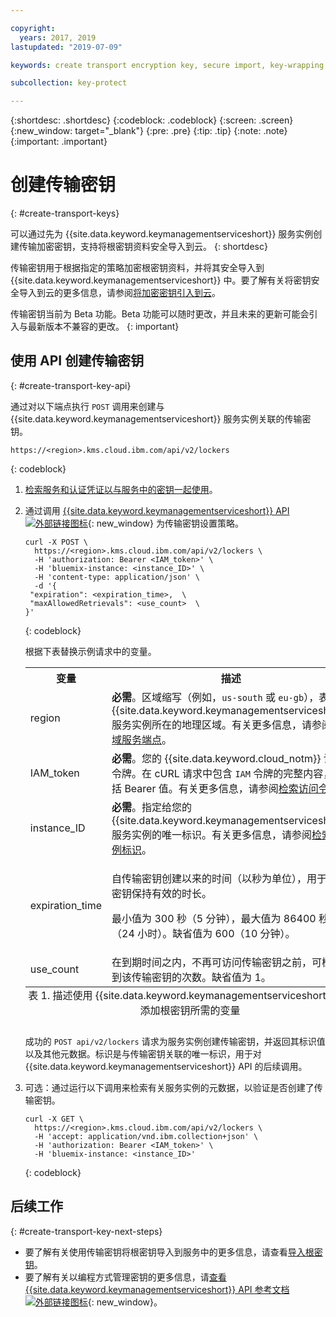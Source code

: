 ```yaml
---

copyright:
  years: 2017, 2019
lastupdated: "2019-07-09"

keywords: create transport encryption key, secure import, key-wrapping key, transport key API examples

subcollection: key-protect

---
```


{:shortdesc: .shortdesc}
{:codeblock: .codeblock}
{:screen: .screen}
{:new_window: target="_blank"}
{:pre: .pre}
{:tip: .tip}
{:note: .note}
{:important: .important}

# 创建传输密钥
{: #create-transport-keys}

可以通过先为 {{site.data.keyword.keymanagementserviceshort}} 服务实例创建传输加密密钥，支持将根密钥资料安全导入到云。
{: shortdesc}

传输密钥用于根据指定的策略加密根密钥资料，并将其安全导入到 {{site.data.keyword.keymanagementserviceshort}} 中。要了解有关将密钥安全导入到云的更多信息，请参阅[将加密密钥引入到云](/docs/services/key-protect/concepts?topic=key-protect-importing-keys)。

传输密钥当前为 Beta 功能。Beta 功能可以随时更改，并且未来的更新可能会引入与最新版本不兼容的更改。
{: important}

## 使用 API 创建传输密钥
{: #create-transport-key-api}

通过对以下端点执行 `POST` 调用来创建与 {{site.data.keyword.keymanagementserviceshort}} 服务实例关联的传输密钥。

```
https://<region>.kms.cloud.ibm.com/api/v2/lockers
```
{: codeblock}

1. [检索服务和认证凭证以与服务中的密钥一起使用](/docs/services/key-protect?topic=key-protect-set-up-api)。

2. 通过调用 [{{site.data.keyword.keymanagementserviceshort}} API ![外部链接图标](../../icons/launch-glyph.svg "外部链接图标")](https://{DomainName}/apidocs/key-protect){: new_window} 为传输密钥设置策略。

    ```cURL
    curl -X POST \
      https://<region>.kms.cloud.ibm.com/api/v2/lockers \
      -H 'authorization: Bearer <IAM_token>' \
      -H 'bluemix-instance: <instance_ID>' \
      -H 'content-type: application/json' \
      -d '{
     "expiration": <expiration_time>,  \
     "maxAllowedRetrievals": <use_count>  \
    }'
    ```
    {: codeblock}

    根据下表替换示例请求中的变量。

      <table>
        <tr>
          <th>变量</th>
          <th>描述</th>
        </tr>
        <tr>
          <td><varname>region</varname></td>
          <td><strong>必需</strong>。区域缩写（例如，<code>us-south</code> 或 <code>eu-gb</code>），表示 {{site.data.keyword.keymanagementserviceshort}} 服务实例所在的地理区域。有关更多信息，请参阅<a href="/docs/services/key-protect?topic=key-protect-regions#service-endpoints">区域服务端点</a>。</td>
        </tr>
        <tr>
          <td><varname>IAM_token</varname></td>
          <td><strong>必需</strong>。您的 {{site.data.keyword.cloud_notm}} 访问令牌。在 cURL 请求中包含 <code>IAM</code> 令牌的完整内容，包括 Bearer 值。有关更多信息，请参阅<a href="/docs/services/key-protect?topic=key-protect-retrieve-access-token">检索访问令牌</a>。</td>
        </tr>
        <tr>
          <td><varname>instance_ID</varname></td>
          <td><strong>必需</strong>。指定给您的 {{site.data.keyword.keymanagementserviceshort}} 服务实例的唯一标识。有关更多信息，请参阅<a href="/docs/services/key-protect?topic=key-protect-retrieve-instance-ID">检索实例标识</a>。</td>
        </tr>
        <tr>
          <td><varname>expiration_time</varname></td>
          <td>
            <p>自传输密钥创建以来的时间（以秒为单位），用于确定密钥保持有效的时长。</p>
            <p>最小值为 300 秒（5 分钟），最大值为 86400 秒（24 小时）。缺省值为 600（10 分钟）。</p>
          </td>
        </tr>
        <tr>
          <td><varname>use_count</varname></td>
          <td>在到期时间之内，不再可访问传输密钥之前，可检索到该传输密钥的次数。缺省值为 1。</td>
        </tr>
          <caption style="caption-side:bottom;">表 1. 描述使用 {{site.data.keyword.keymanagementserviceshort}} API 添加根密钥所需的变量</caption>
      </table>

    成功的 `POST api/v2/lockers` 请求为服务实例创建传输密钥，并返回其标识值以及其他元数据。标识是与传输密钥关联的唯一标识，用于对 {{site.data.keyword.keymanagementserviceshort}} API 的后续调用。

3. 可选：通过运行以下调用来检索有关服务实例的元数据，以验证是否创建了传输密钥。

    ```cURL
    curl -X GET \
      https://<region>.kms.cloud.ibm.com/api/v2/lockers \
      -H 'accept: application/vnd.ibm.collection+json' \
      -H 'authorization: Bearer <IAM_token>' \
      -H 'bluemix-instance: <instance_ID>'
    ```
    {: codeblock}

## 后续工作
{: #create-transport-key-next-steps}

- 要了解有关使用传输密钥将根密钥导入到服务中的更多信息，请查看[导入根密钥](/docs/services/key-protect?topic=key-protect-import-root-keys)。
- 要了解有关以编程方式管理密钥的更多信息，请[查看 {{site.data.keyword.keymanagementserviceshort}} API 参考文档 ![外部链接图标](../../icons/launch-glyph.svg "外部链接图标")](https://{DomainName}/apidocs/key-protect){: new_window}。
